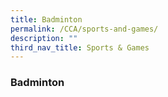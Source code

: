 ```yaml
---
title: Badminton
permalink: /CCA/sports-and-games/
description: ""
third_nav_title: Sports & Games
---
```

### **Badminton**

